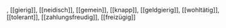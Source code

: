 , [[gierig]], [[neidisch]], [[gemein]], [[knapp]], [[geldgierig]], [[wohltätig]], [[tolerant]], [[zahlungsfreudig]], [[freizügig]]